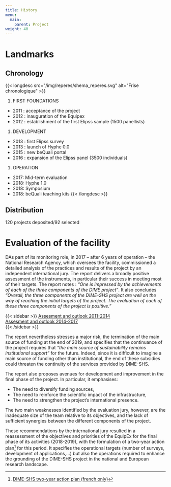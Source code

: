 ```yaml
---
title: History
menu:
  main:
    parent: Project
weight: 40
---
```

# Landmarks
## Chronology

{{< longdesc src="/img/reperes/shema_reperes.svg" alt="Frise chronologique" >}}
1. FIRST FOUNDATIONS
  - 2011 : acceptance of the project
  - 2012 : inauguration of the Equipex
  - 2012 : establishment of the first Elipss sample (1500 panellists)
1. DEVELOPMENT
  - 2013 : first Elipss survey
  - 2013 : launch of Hyphe 0.0
  - 2015 : new beQuali portal
  - 2016 : expansion of the Elipss panel (3500 individuals)
1. OPERATION
  - 2017: Mid-term evaluation
  - 2018: Hyphe 1.0
  - 2018: Symposium
  - 2018: beQuali teaching kits
{{< /longdesc >}}

## Distribution
120 projects deposited/92 selected

# Evaluation of the facility

DAs part of its monitoring role, in 2017 – after 6 years of operation – the National Research Agency, which oversees the facility, commissioned a detailed analysis of the practices and results of the project by an independent international jury. The report delivers a broadly positive assessment of the instruments, in particular their success in meeting most of their targets. The report notes : _“One is impressed by the achievements of each of the three components of the DIME project”_. It also concludes _“Overall, the three components of the DIME-SHS project are well on the way of reaching the initial targets of the project. The evaluation of each of these three components of the project is positive.”_

{{< sidebar >}}
<a href="/docs/AssesmentOutlookDIME2014" target="_blank">Assesment and outlook 2011-2014</a><br>
<a href="/docs/AssesmentOutlookDIME2014-2017" target="_blank">Assesment and outlook 2014-2017</a><br>
{{< /sidebar >}}

The report nevertheless stresses a major risk, the termination of the main source of funding at the end of 2019, and specifies that the continuance of the project requires that _“the main source of sustainability remains institutional support”_ for the future. Indeed, since it is difficult to imagine a main source of funding other than institutional, the end of these subsidies could threaten the continuity of the services provided by DIME-SHS.


The report also proposes avenues for development and improvement in the final phase of the project. In particular, it emphasises:

-	The need to diversify funding sources,
-	The need to reinforce the scientific impact of the infrastructure,
-	The need to strengthen the project’s international presence.

The two main weaknesses identified by the evaluation jury, however, are the inadequate size of the team relative to its objectives, and the lack of sufficient synergies between the different components of the project.

These recommendations by the international jury resulted in a reassessment of the objectives and priorities of the EquipEx for the final phase of its activities (2018-2019), with the formulation of a two-year action plan[^1] for this period. It specifies the operational targets (number of surveys, development of applications,…) but also the operations required to enhance the grounding of the DIME-SHS project in the national and European research landscape.

[^1]: [DIME-SHS two-year action plan (french only)](/docs/CDSP2018-EquipEx-PlanAction-final.pdf)
